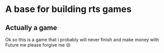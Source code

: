 # A base for building rts games
## Actually a game
Ok so this is a game that i probably will never finish and make money with
Future me please forgive me :cry:
